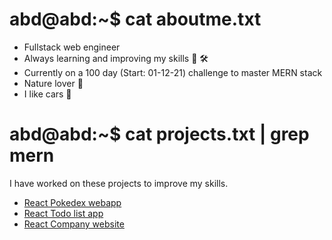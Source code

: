 # abd@abd:~$ cat aboutme.txt

- Fullstack web engineer
- Always learning and improving my skills 📒 🛠
- Currently on a 100 day (Start: 01-12-21) challenge to master MERN stack
- Nature lover 🌱
- I like cars 🚗

# abd@abd:~$ cat projects.txt | grep mern

I have worked on these projects to improve my skills.

- [React Pokedex webapp](https://github.com/Abd997/pokedex_project)
- [React Todo list app](https://github.com/Abd997/todo-list)
- [React Company website](https://github.com/Abd997/react-company-website)
